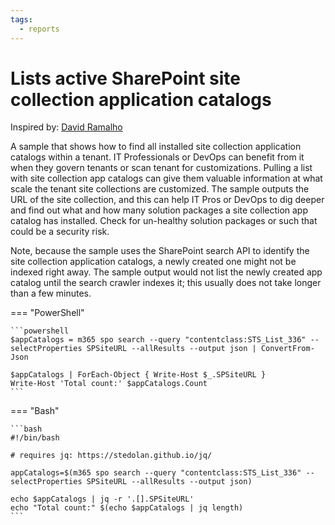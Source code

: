 ```yaml
---
tags:
  - reports
---
```


# Lists active SharePoint site collection application catalogs

Inspired by: [David Ramalho](http://sharepoint-tricks.com/check-all-sharepoint-sites-collection-with-app-catalog-active/)

A sample that shows how to find all installed site collection application catalogs within a tenant. IT Professionals or DevOps can benefit from it when they govern tenants or scan tenant for customizations. Pulling a list with site collection app catalogs can give them valuable information at what scale the tenant site collections are customized. The sample outputs the URL of the site collection, and this can help IT Pros or DevOps to dig deeper and find out what and how many solution packages a site collection app catalog has installed. Check for un-healthy solution packages or such that could be a security risk.

Note, because the sample uses the SharePoint search API to identify the site collection application catalogs, a newly created one might not be indexed right away. The sample output would not list the newly created app catalog until the search crawler indexes it; this usually does not take longer than a few minutes.

=== "PowerShell"

    ```powershell
    $appCatalogs = m365 spo search --query "contentclass:STS_List_336" --selectProperties SPSiteURL --allResults --output json | ConvertFrom-Json

    $appCatalogs | ForEach-Object { Write-Host $_.SPSiteURL }
    Write-Host 'Total count:' $appCatalogs.Count
    ```

=== "Bash"

    ```bash
    #!/bin/bash

    # requires jq: https://stedolan.github.io/jq/

    appCatalogs=$(m365 spo search --query "contentclass:STS_List_336" --selectProperties SPSiteURL --allResults --output json)

    echo $appCatalogs | jq -r '.[].SPSiteURL'
    echo "Total count:" $(echo $appCatalogs | jq length)
    ```

